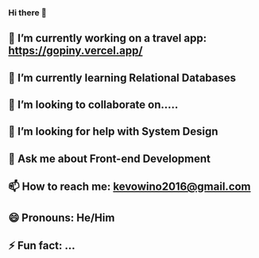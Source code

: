 ### Hi there 👋

<!--
**bro-codez/bro-codez** is a ✨ _special_ ✨ repository because its `README.md` (this file) appears on your GitHub profile.

Here are some ideas to get you started:

- 🔭 I’m currently working on ...gopiny.vercel.app/
- 🌱 I’m currently learning ...Relational Databases
- 👯 I’m looking to collaborate on.....
- 🤔 I’m looking for help with System Design
- 💬 Ask me about Front-end Development
- 📫 How to reach me: https://kevowino-dev.vercel.app/
- 😄 Pronouns: He/Him
- ⚡ Fun fact: ...
-->

## 🔭 I’m currently working on a travel app: https://gopiny.vercel.app/
## 🌱 I’m currently learning Relational Databases
## 👯 I’m looking to collaborate on.....
## 🤔 I’m looking for help with System Design
## 💬 Ask me about Front-end Development
## 📫 How to reach me: kevowino2016@gmail.com
## 😄 Pronouns: He/Him
## ⚡ Fun fact: ...
